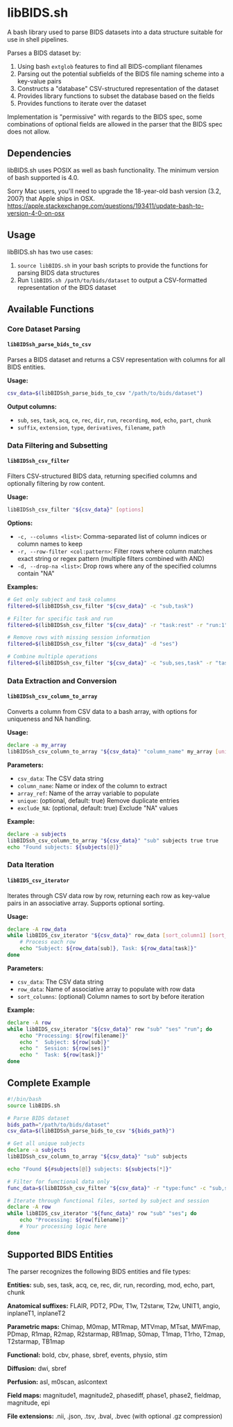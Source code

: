 # libBIDS.sh

A bash library used to parse BIDS datasets into a data structure suitable for use in shell pipelines.

Parses a BIDS dataset by:

1. Using bash `extglob` features to find all BIDS-compliant filenames
2. Parsing out the potential subfields of the BIDS file naming scheme into a key-value pairs
3. Constructs a "database" CSV-structured representation of the dataset
4. Provides library functions to subset the database based on the fields
5. Provides functions to iterate over the dataset

Implementation is "permissive" with regards to the BIDS spec, some combinations of optional fields are allowed in
the parser that the BIDS spec does not allow.

## Dependencies

libBIDS.sh uses POSIX as well as bash functionality. The minimum version of bash supported is 4.0.

Sorry Mac users, you'll need to upgrade the 18-year-old bash version (3.2, 2007) that Apple ships in OSX.
https://apple.stackexchange.com/questions/193411/update-bash-to-version-4-0-on-osx

## Usage

libBIDS.sh has two use cases:

1. `source libBIDS.sh` in your bash scripts to provide the functions for parsing BIDS data structures
2. Run `libBIDS.sh /path/to/bids/dataset` to output a CSV-formatted representation of the BIDS dataset

## Available Functions

### Core Dataset Parsing

#### `libBIDSsh_parse_bids_to_csv`
Parses a BIDS dataset and returns a CSV representation with columns for all BIDS entities.

**Usage:**
```bash
csv_data=$(libBIDSsh_parse_bids_to_csv "/path/to/bids/dataset")
```

**Output columns:**
- `sub`, `ses`, `task`, `acq`, `ce`, `rec`, `dir`, `run`, `recording`, `mod`, `echo`, `part`, `chunk`
- `suffix`, `extension`, `type`, `derivatives`, `filename`, `path`

### Data Filtering and Subsetting

#### `libBIDSsh_csv_filter`
Filters CSV-structured BIDS data, returning specified columns and optionally filtering by row content.

**Usage:**
```bash
libBIDSsh_csv_filter "${csv_data}" [options]
```

**Options:**
- `-c, --columns <list>`: Comma-separated list of column indices or column names to keep
- `-r, --row-filter <col:pattern>`: Filter rows where column matches exact string or regex pattern (multiple filters combined with AND)
- `-d, --drop-na <list>`: Drop rows where any of the specified columns contain "NA"

**Examples:**
```bash
# Get only subject and task columns
filtered=$(libBIDSsh_csv_filter "${csv_data}" -c "sub,task")

# Filter for specific task and run
filtered=$(libBIDSsh_csv_filter "${csv_data}" -r "task:rest" -r "run:1")

# Remove rows with missing session information
filtered=$(libBIDSsh_csv_filter "${csv_data}" -d "ses")

# Combine multiple operations
filtered=$(libBIDSsh_csv_filter "${csv_data}" -c "sub,ses,task" -r "task:rest" -d "ses")
```

### Data Extraction and Conversion

#### `libBIDSsh_csv_column_to_array`
Converts a column from CSV data to a bash array, with options for uniqueness and NA handling.

**Usage:**
```bash
declare -a my_array
libBIDSsh_csv_column_to_array "${csv_data}" "column_name" my_array [unique] [exclude_NA]
```

**Parameters:**
- `csv_data`: The CSV data string
- `column_name`: Name or index of the column to extract
- `array_ref`: Name of the array variable to populate
- `unique`: (optional, default: true) Remove duplicate entries
- `exclude_NA`: (optional, default: true) Exclude "NA" values

**Example:**
```bash
declare -a subjects
libBIDSsh_csv_column_to_array "${csv_data}" "sub" subjects true true
echo "Found subjects: ${subjects[@]}"
```

### Data Iteration

#### `libBIDS_csv_iterator`
Iterates through CSV data row by row, returning each row as key-value pairs in an associative array. Supports optional sorting.

**Usage:**
```bash
declare -A row_data
while libBIDS_csv_iterator "${csv_data}" row_data [sort_column1] [sort_column2] ...; do
    # Process each row
    echo "Subject: ${row_data[sub]}, Task: ${row_data[task]}"
done
```

**Parameters:**
- `csv_data`: The CSV data string
- `row_data`: Name of associative array to populate with row data
- `sort_columns`: (optional) Column names to sort by before iteration

**Example:**
```bash
declare -A row
while libBIDS_csv_iterator "${csv_data}" row "sub" "ses" "run"; do
    echo "Processing: ${row[filename]}"
    echo "  Subject: ${row[sub]}"
    echo "  Session: ${row[ses]}"
    echo "  Task: ${row[task]}"
done
```

## Complete Example

```bash
#!/bin/bash
source libBIDS.sh

# Parse BIDS dataset
bids_path="/path/to/bids/dataset"
csv_data=$(libBIDSsh_parse_bids_to_csv "${bids_path}")

# Get all unique subjects
declare -a subjects
libBIDSsh_csv_column_to_array "${csv_data}" "sub" subjects

echo "Found ${#subjects[@]} subjects: ${subjects[*]}"

# Filter for functional data only
func_data=$(libBIDSsh_csv_filter "${csv_data}" -r "type:func" -c "sub,ses,task,run,filename")

# Iterate through functional files, sorted by subject and session
declare -A row
while libBIDS_csv_iterator "${func_data}" row "sub" "ses"; do
    echo "Processing: ${row[filename]}"
    # Your processing logic here
done
```

## Supported BIDS Entities

The parser recognizes the following BIDS entities and file types:

**Entities:** sub, ses, task, acq, ce, rec, dir, run, recording, mod, echo, part, chunk

**Anatomical suffixes:** FLAIR, PDT2, PDw, T1w, T2starw, T2w, UNIT1, angio, inplaneT1, inplaneT2

**Parametric maps:** Chimap, M0map, MTRmap, MTVmap, MTsat, MWFmap, PDmap, R1map, R2map, R2starmap, RB1map, S0map, T1map, T1rho, T2map, T2starmap, TB1map

**Functional:** bold, cbv, phase, sbref, events, physio, stim

**Diffusion:** dwi, sbref

**Perfusion:** asl, m0scan, aslcontext

**Field maps:** magnitude1, magnitude2, phasediff, phase1, phase2, fieldmap, magnitude, epi

**File extensions:** .nii, .json, .tsv, .bval, .bvec (with optional .gz compression)